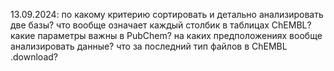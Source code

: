 13.09.2024:
  по какому критерию сортировать и детально анализировать две базы?
  что вообще означает каждый столбик в таблицах ChEMBL?
  какие параметры важны в PubChem?
  на каких предположениях вообще анализировать данные?
  что за последний тип файлов в ChEMBL .download?